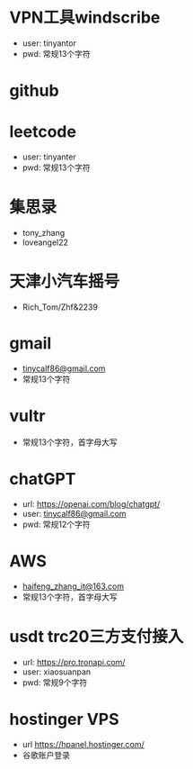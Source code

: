 # VPN工具windscribe
- user: tinyantor
- pwd: 常规13个字符

# github
# leetcode
- user: tinyanter
- pwd: 常规13个字符

# 集思录
- tony_zhang
- loveangel22

# 天津小汽车摇号
- Rich_Tom/Zhf&2239

# gmail
- tinycalf86@gmail.com
- 常规13个字符

# vultr
- 常规13个字符，首字母大写

# chatGPT
- url:  https://openai.com/blog/chatgpt/
- user: tinycalf86@gmail.com  
- pwd:  常规12个字符

# AWS
- haifeng_zhang_it@163.com
- 常规13个字符，首字母大写

# usdt trc20三方支付接入
- url: https://pro.tronapi.com/
- user: xiaosuanpan
- pwd: 常规9个字符

# hostinger VPS 
- url https://hpanel.hostinger.com/
- 谷歌账户登录